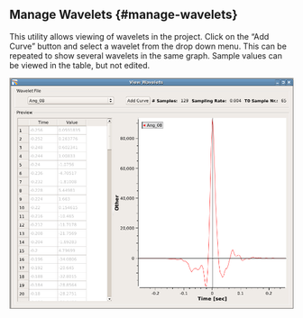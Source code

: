 ## Manage Wavelets {#manage-wavelets}

This utility allows viewing of wavelets in the project. Click on the “Add Curve” button and select a wavelet from the drop down menu. This can be repeated to show several wavelets in the same graph. Sample values can be viewed in the table, but not edited.

![](/assets/managewave001.png)